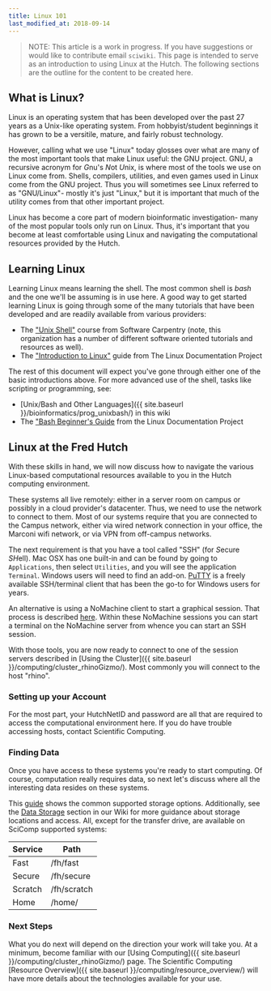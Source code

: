 ```yaml
---
title: Linux 101
last_modified_at: 2018-09-14
---
```

>NOTE: This article is a work in progress. If you have suggestions or would like to contribute email `sciwiki`.  This page is intended to serve as an introduction to using Linux at the Hutch.  The following sections are the outline for the content to be created here.


## What is Linux?

Linux is an operating system that has been developed over the past 27 years as a Unix-like operating system.  From hobbyist/student beginnings it has grown to be a versitile, mature, and fairly robust technology.

However, calling what we use "Linux" today glosses over what are many of the most important tools that make Linux useful: the GNU project. GNU, a recursive acronym for 
*G*nu's *N*ot *U*nix, is where most of the tools we use on Linux come from.
Shells, compilers, utilities, and even games used in Linux come from the GNU
project.  Thus you will sometimes see Linux referred to as "GNU/Linux"- mostly
it's just "Linux," but it is important that much of the utility comes from that
other important project.

Linux has become a core part of modern bioinformatic investigation- many of the
most popular tools only run on Linux.  Thus, it's important that you become at least comfortable using Linux and navigating the computational resources provided by the Hutch.

## Learning Linux

Learning Linux means learning the shell.  The most common shell is _bash_ and the one we'll be assuming is in use here. A good way to get started learning Linux is going through some of the many tutorials that have been developed and are readily available from various providers:

 - The ["Unix Shell"](http://swcarpentry.github.io/shell-novice/) course from Software Carpentry (note, this organization has a number of different software oriented tutorials and resources as well).
 - The ["Introduction to Linux"](https://www.tldp.org/LDP/intro-linux/html/index.html) guide from The Linux Documentation Project

The rest of this document will expect you've gone through either one of the basic introductions above.  For more advanced use of the shell, tasks like scripting or programming, see:

 - [Unix/Bash and Other Languages]({{ site.baseurl }}/bioinformatics/prog_unixbash/) in this wiki
 - The ["Bash Beginner's Guide](https://www.tldp.org/LDP/Bash-Beginners-Guide/html/index.html) from the Linux Documentation Project


## Linux at the Fred Hutch

With these skills in hand, we will now discuss how to navigate the various
Linux-based computational resources available to you in the Hutch computing
environment.

These systems all live remotely: either in a server room on campus or possibly
in a cloud provider's datacenter.  Thus, we need to use the network to connect
to them.  Most of our systems require that you are connected to the Campus
network, either via wired network connection in your office, the Marconi wifi
network, or via VPN from off-campus networks.

The next requirement is that you have a tool called "SSH" (for *S*ecure
*SH*ell).  Mac OSX has one built-in and can be found by going to `Applications`, then select `Utilities`, and you will see the application `Terminal`. Windows users will need to find an add-on.
[PuTTY](https://www.chiark.greenend.org.uk/~sgtatham/putty/latest.html) is a
freely available SSH/terminal client that has been the go-to for Windows users for years.

An alternative is using a NoMachine client to start a graphical session.  That
process is described
[here](https://teams.fhcrc.org/sites/citwiki/SciComp/Pages/NX%20Client%20for%20Windows.aspx).  Within these NoMachine sessions you can start a terminal on the NoMachine server from whence you can start an SSH session.

With those tools, you are now ready to connect to one of the session servers described in [Using the Cluster]({{ site.baseurl }}/computing/cluster_rhinoGizmo/).  Most commonly you will connect to the host "rhino".

### Setting up your Account

For the most part, your HutchNetID and password are all that are required to access the computational environment here.  If you do have trouble accessing hosts, contact Scientific Computing.

### Finding Data

Once you have access to these systems you're ready to start computing.  Of
course, computation really requires data, so next let's discuss where all the
interesting data resides on these systems.

This [guide](https://centernet.fredhutch.org/cn/u/center-it/services/storedataprotect.html)
shows the common supported storage options. Additionally, see the [Data Storage](/computing/store_overview/) section in our Wiki for more guidance about storage locations and access.  All, except for the transfer
drive, are available on SciComp supported systems:

Service | Path
---     | ---
Fast    | /fh/fast
Secure  | /fh/secure
Scratch | /fh/scratch
Home    | /home/<your username>

### Next Steps

What you do next will depend on the direction your work will take you.  At a minimum, become familiar with our [Using Computing]({{ site.baseurl }}/computing/cluster_rhinoGizmo/) page.  The Scientific Computing [Resource Overview]({{ site.baseurl }}/computing/resource_overview/) will have more details about the technologies available for your use.

